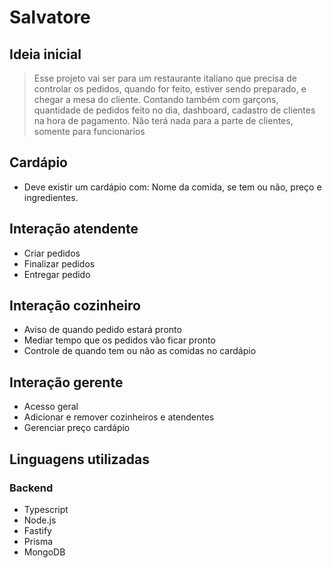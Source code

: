 # Salvatore
## Ideia inicial
 > Esse projeto vai ser para um restaurante italiano que precisa de controlar os pedidos, quando for feito, estiver sendo preparado, e chegar a mesa do cliente. Contando também com garçons, quantidade de pedidos feito no dia, dashboard, cadastro de clientes na hora de pagamento. Não terá nada para a parte de clientes, somente para funcionarios

## Cardápio
  - Deve existir um cardápio com: Nome da comida, se tem ou não, preço e ingredientes.

## Interação atendente
  - Criar pedidos
  - Finalizar pedidos
  - Entregar pedido

## Interação cozinheiro
  - Aviso de quando pedido estará pronto
  - Mediar tempo que os pedidos vão ficar pronto
  - Controle de quando tem ou não as comidas no cardápio

## Interação gerente
  - Acesso geral
  - Adicionar e remover cozinheiros e atendentes
  - Gerenciar preço cardápio

## Linguagens utilizadas
### Backend
 - Typescript
 - Node.js
 - Fastify
 - Prisma
 - MongoDB